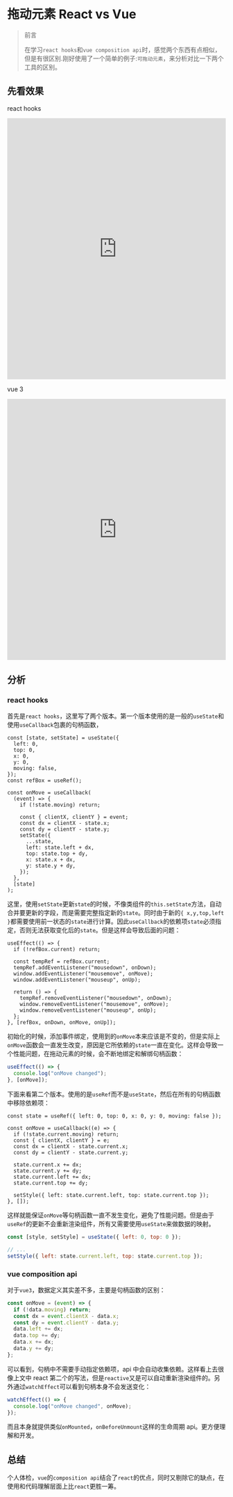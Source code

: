# 拖动元素 React vs Vue

> 前言
>
> 在学习`react hooks`和`vue composition api`时，感觉两个东西有点相似，但是有很区别.刚好使用了一个简单的例子:`可拖动元素`，来分析对比一下两个工具的区别。

## 先看效果

react hooks

<iframe height="600" style="width: 100%;" scrolling="no" title="react-drag-box" src="https://codepen.io/darcrand/embed/rNMmBZx?height=265&theme-id=dark&default-tab=js,result" frameborder="no" loading="lazy" allowtransparency="true" allowfullscreen="true">
  See the Pen <a href='https://codepen.io/darcrand/pen/rNMmBZx'>react-drag-box</a> by darcrand
  (<a href='https://codepen.io/darcrand'>@darcrand</a>) on <a href='https://codepen.io'>CodePen</a>.
</iframe>

vue 3

<iframe height="600" style="width: 100%;" scrolling="no" title="vue-drag-box" src="https://codepen.io/darcrand/embed/jOMmNmJ?height=265&theme-id=dark&default-tab=js,result" frameborder="no" loading="lazy" allowtransparency="true" allowfullscreen="true">
  See the Pen <a href='https://codepen.io/darcrand/pen/jOMmNmJ'>vue-drag-box</a> by darcrand
  (<a href='https://codepen.io/darcrand'>@darcrand</a>) on <a href='https://codepen.io'>CodePen</a>.
</iframe>

## 分析

### react hooks

首先是`react hooks`，这里写了两个版本。第一个版本使用的是一般的`useState`和使用`useCallback`包裹的句柄函数，

```js{18,25}
const [state, setState] = useState({
  left: 0,
  top: 0,
  x: 0,
  y: 0,
  moving: false,
});
const refBox = useRef();

const onMove = useCallback(
  (event) => {
    if (!state.moving) return;

    const { clientX, clientY } = event;
    const dx = clientX - state.x;
    const dy = clientY - state.y;
    setState({
      ...state,
      left: state.left + dx,
      top: state.top + dy,
      x: state.x + dx,
      y: state.y + dy,
    });
  },
  [state]
);
```

这里，使用`setState`更新`state`的时候，不像类组件的`this.setState`方法，自动合并要更新的字段，而是需要完整指定新的`state`。同时由于新的`{ x,y,top,left }`都需要使用前一状态的`state`进行计算。因此`useCallback`的依赖项`state`必须指定，否则无法获取变化后的`state`。但是这样会导致后面的问题：

```js{14}
useEffect(() => {
  if (!refBox.current) return;

  const tempRef = refBox.current;
  tempRef.addEventListener("mousedown", onDown);
  window.addEventListener("mousemove", onMove);
  window.addEventListener("mouseup", onUp);

  return () => {
    tempRef.removeEventListener("mousedown", onDown);
    window.removeEventListener("mousemove", onMove);
    window.removeEventListener("mouseup", onUp);
  };
}, [refBox, onDown, onMove, onUp]);
```

初始化的时候，添加事件绑定，使用到的`onMove`本来应该是不变的，但是实际上`onMove`函数会一直发生改变，原因是它所依赖的`state`一直在变化。这样会导致一个性能问题，在拖动元素的时候，会不断地绑定和解绑句柄函数：

```js
useEffect(() => {
  console.log("onMove changed");
}, [onMove]);
```

下面来看第二个版本。使用的是`useRef`而不是`useState`，然后在所有的句柄函数中移除依赖项：

```js{1,15}
const state = useRef({ left: 0, top: 0, x: 0, y: 0, moving: false });

const onMove = useCallback((e) => {
  if (!state.current.moving) return;
  const { clientX, clientY } = e;
  const dx = clientX - state.current.x;
  const dy = clientY - state.current.y;

  state.current.x += dx;
  state.current.y += dy;
  state.current.left += dx;
  state.current.top += dy;

  setStyle({ left: state.current.left, top: state.current.top });
}, []);
```

这样就能保证`onMove`等句柄函数一直不发生变化，避免了性能问题。但是由于`useRef`的更新不会重新渲染组件，所有又需要使用`useState`来做数据的映射。

```js
const [style, setStyle] = useState({ left: 0, top: 0 });

// ...
setStyle({ left: state.current.left, top: state.current.top });
```

### vue composition api

对于`vue3`，数据定义其实差不多，主要是句柄函数的区别：

```js
const onMove = (event) => {
  if (!data.moving) return;
  const dx = event.clientX - data.x;
  const dy = event.clientY - data.y;
  data.left += dx;
  data.top += dy;
  data.x += dx;
  data.y += dy;
};
```

可以看到，句柄中不需要手动指定依赖项，api 中会自动收集依赖。这样看上去很像上文中 react 第二个的写法，但是`reactive`又是可以自动重新渲染组件的。另外通过`watchEffect`可以看到句柄本身不会发送变化：

```js
watchEffect(() => {
  console.log("onMove changed", onMove);
});
```

而且本身就提供类似`onMounted`，`onBeforeUnmount`这样的生命周期 api。更方便理解和开发。

## 总结

个人体检，`vue`的`composition api`结合了`react`的优点，同时又剔除它的缺点，在使用和代码理解层面上比`react`更胜一筹。
